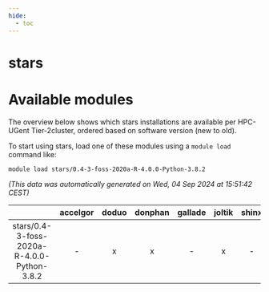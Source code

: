 ```yaml
---
hide:
  - toc
---
```


stars
=====

# Available modules


The overview below shows which stars installations are available per HPC-UGent Tier-2cluster, ordered based on software version (new to old).

To start using stars, load one of these modules using a `module load` command like:

```shell
module load stars/0.4-3-foss-2020a-R-4.0.0-Python-3.8.2
```

*(This data was automatically generated on Wed, 04 Sep 2024 at 15:51:42 CEST)*  

| |accelgor|doduo|donphan|gallade|joltik|shinx|skitty|
| :---: | :---: | :---: | :---: | :---: | :---: | :---: | :---: |
|stars/0.4-3-foss-2020a-R-4.0.0-Python-3.8.2|-|x|x|-|x|-|x|
